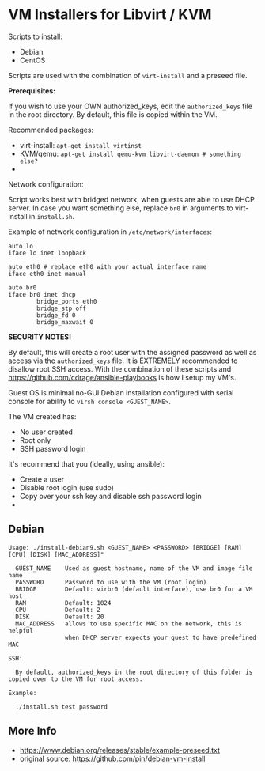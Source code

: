 # VM Installers for Libvirt / KVM

Scripts to install:
  - Debian
  - CentOS

Scripts are used with the combination of `virt-install` and a preseed file.

**Prerequisites:**

If you wish to use your OWN authorized_keys, edit the `authorized_keys` file in the root directory. By default, this file is copied within the VM.

Recommended packages:

 - virt-install: `apt-get install virtinst`
 - KVM/qemu: `apt-get install qemu-kvm libvirt-daemon # something else?`
 -
Network configuration:

Script works best with bridged network, when guests are able to use DHCP
server. In case you want something else, replace `br0` in arguments to
virt-install in `install.sh`.

Example of network configuration in `/etc/network/interfaces`:
```
auto lo
iface lo inet loopback

auto eth0 # replace eth0 with your actual interface name
iface eth0 inet manual

auto br0
iface br0 inet dhcp
        bridge_ports eth0
        bridge_stp off
        bridge_fd 0
        bridge_maxwait 0
```

**SECURITY NOTES!**

By default, this will create a root user with the assigned password as well as access via the `authorized_keys` file. It is EXTREMELY recommended to disallow root SSH access. With the combination of these scripts and https://github.com/cdrage/ansible-playbooks is how I setup my VM's.

Guest OS is minimal no-GUI Debian installation configured with serial console
for ability to `virsh console <GUEST_NAME>`.

The VM created has:

  - No user created
  - Root only
  - SSH password login

It's recommend that you (ideally, using ansible):

  - Create a user
  - Disable root login (use sudo)
  - Copy over your ssh key and disable ssh password login
  -
## Debian

```
Usage: ./install-debian9.sh <GUEST_NAME> <PASSWORD> [BRIDGE] [RAM] [CPU] [DISK] [MAC_ADDRESS]"

  GUEST_NAME    Used as guest hostname, name of the VM and image file name
  PASSWORD      Password to use with the VM (root login)
  BRIDGE        Default: virbr0 (default interface), use br0 for a VM host
  RAM           Default: 1024
  CPU           Default: 2
  DISK          Default: 20
  MAC_ADDRESS   allows to use specific MAC on the network, this is helpful
                when DHCP server expects your guest to have predefined MAC

SSH:

  By default, authorized_keys in the root directory of this folder is copied over to the VM for root access.

Example:

  ./install.sh test password
```

## More Info

* https://www.debian.org/releases/stable/example-preseed.txt
* original source: https://github.com/pin/debian-vm-install
